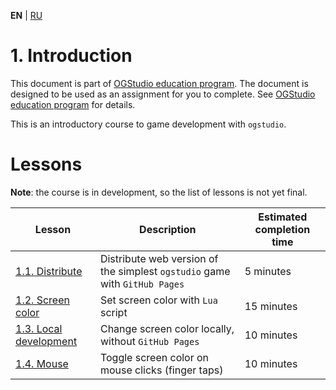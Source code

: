 
**EN** | [RU][ru]

# 1. Introduction

This document is part of [OGStudio education program][education]. 
The document is designed to be used as an assignment for you to complete.
See [OGStudio education program][education] for details.

This is an introductory course to game development with `ogstudio`.

# Lessons

**Note**: the course is in development, so the list of lessons is not yet final.

| Lesson | Description | Estimated completion time |
|-|-|-|
| [1.1. Distribute][1.1.Distribute] | Distribute web version of the simplest `ogstudio` game with `GitHub Pages` | 5 minutes |
| [1.2. Screen color][1.2.ScreenColor] | Set screen color with `Lua` script | 15 minutes |
| [1.3. Local development][1.3.LocalDev] | Change screen color locally, without `GitHub Pages` | 10 minutes |
| [1.4. Mouse][1.4.Mouse] | Toggle screen color on mouse clicks (finger taps) | 10 minutes |

[ru]: README-ru.md

[education]: http://opengamestudio.org/pages/education.html
[1.1.Distribute]: lessons/1.1.Distribute/README.md
[1.2.ScreenColor]: lessons/1.2.ScreenColor/README.md
[1.3.LocalDev]: lessons/1.3.LocalDev/README.md
[1.4.Mouse]: lessons/1.4.Mouse/README.md

